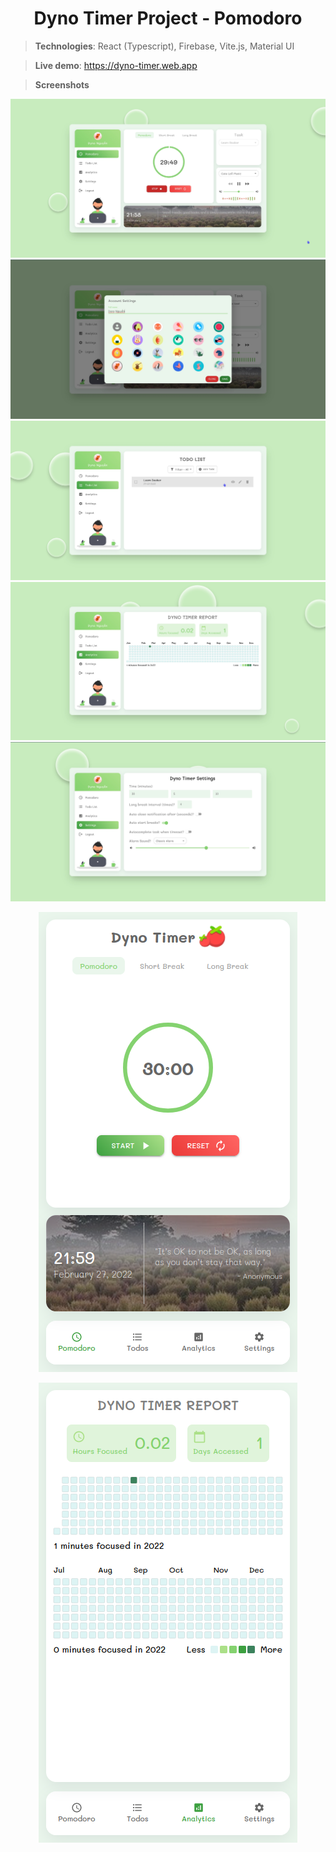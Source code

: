 <h1 align="center"> Dyno Timer Project - Pomodoro </h1>

> **Technologies**: React (Typescript), Firebase, Vite.js, Material UI

> **Live demo**: https://dyno-timer.web.app

> **Screenshots**

![Photo](/readme-images/1.jpg)
![Photo](/readme-images/2.jpg)
![Photo](/readme-images/3.jpg)
![Photo](/readme-images/4.jpg)
![Photo](/readme-images/5.jpg)

<div align="center">

![Photo](/readme-images/6.png)

</div>

<div align="center">

![Photo](/readme-images/7.png)

</div>
